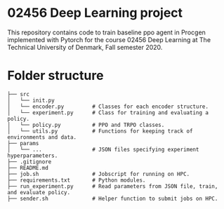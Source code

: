# 02456 Deep Learning project
This repository contains code to train baseline ppo agent in Procgen implemented with Pytorch for the course 02456 Deep Learning at The Technical University of Denmark, Fall semester 2020.

# Folder structure
```
├── src
│   └── init.py
│   └── encoder.py         # Classes for each encoder structure.
│   └── experiment.py      # Class for training and evaluating a policy.
│   └── policy.py          # PPO and TRPO classes.
│   └── utils.py           # Functions for keeping track of environments and data.
├── params
│   └── ...                # JSON files specifying experiment hyperparameters.
├── .gitignore
├── README.md
├── job.sh                 # Jobscript for running on HPC.
├── requirements.txt       # Python modules.
├── run_experiment.py      # Read parameters from JSON file, train, and evaluate policy.
├── sender.sh              # Helper function to submit jobs on HPC.
```